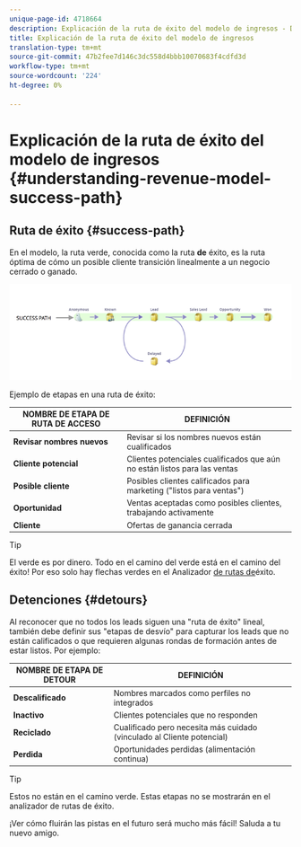 ```yaml
---
unique-page-id: 4718664
description: Explicación de la ruta de éxito del modelo de ingresos - Documentos de marketing - Documentación del producto
title: Explicación de la ruta de éxito del modelo de ingresos
translation-type: tm+mt
source-git-commit: 47b2fee7d146c3dc558d4bbb10070683f4cdfd3d
workflow-type: tm+mt
source-wordcount: '224'
ht-degree: 0%

---
```



# Explicación de la ruta de éxito del modelo de ingresos {#understanding-revenue-model-success-path}

## Ruta de éxito {#success-path}

En el modelo, la ruta verde, conocida como la ruta **de** éxito, es la ruta óptima de cómo un posible cliente transición linealmente a un negocio cerrado o ganado.

![--](assets/image2015-6-12-17-3a12-3a18.png)

Ejemplo de etapas en una ruta de éxito:

| **NOMBRE DE ETAPA DE RUTA DE ACCESO** | **DEFINICIÓN** |
|---|---|
| **Revisar nombres nuevos** | Revisar si los nombres nuevos están cualificados |
| **Cliente potencial** | Clientes potenciales cualificados que aún no están listos para las ventas |
| **Posible cliente** | Posibles clientes calificados para marketing (&quot;listos para ventas&quot;) |
| **Oportunidad** | Ventas aceptadas como posibles clientes, trabajando activamente |
| **Cliente** | Ofertas de ganancia cerrada |

>[!TIP]
>
>El verde es por dinero. Todo en el camino del verde está en el camino del éxito! Por eso solo hay flechas verdes en el Analizador [de rutas de](using-the-success-path-analyzer.md)éxito.

## Detenciones {#detours}

Al reconocer que no todos los leads siguen una &quot;ruta de éxito&quot; lineal, también debe definir sus &quot;etapas de desvío&quot; para capturar los leads que no están calificados o que requieren algunas rondas de formación antes de estar listos. Por ejemplo:

| **NOMBRE DE ETAPA DE DETOUR** | **DEFINICIÓN** |
|---|---|
| **Descalificado** | Nombres marcados como perfiles no integrados |
| **Inactivo** | Clientes potenciales que no responden |
| **Reciclado** | Cualificado pero necesita más cuidado (vinculado al Cliente potencial) |
| **Perdida** | Oportunidades perdidas (alimentación continua) |

>[!TIP]
>
>Estos no están en el camino verde. Estas etapas no se mostrarán en el analizador de rutas de éxito.

¡Ver cómo fluirán las pistas en el futuro será mucho más fácil! Saluda a tu nuevo amigo.